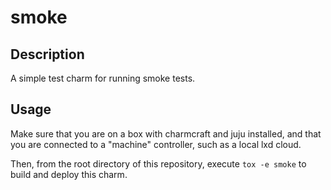 # smoke

## Description

A simple test charm for running smoke tests.

## Usage

Make sure that you are on a box with charmcraft and juju installed, and that you are connected to a "machine" controller, such as a local lxd cloud. 

Then, from the root directory of this repository, execute `tox -e smoke` to build and deploy this charm.
